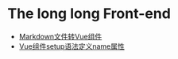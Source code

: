 # The long long Front-end

* [Markdown文件转Vue组件](./Markdown文件转Vue组件.md)
* [Vue组件setup语法定义name属性](./Vue组件setup语法定义name属性.md)
